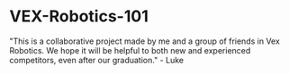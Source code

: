 # VEX-Robotics-101
"This is a collaborative project made by me and a group of friends in Vex Robotics. We hope it will be helpful to both new and experienced competitors, even after our graduation." - Luke
